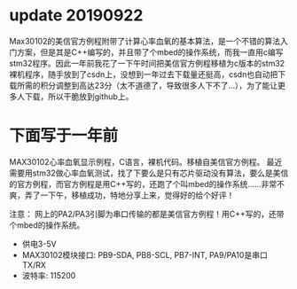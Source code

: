 
# update 20190922

Max30102的美信官方例程附带了计算心率血氧的基本算法，是一个不错的算法入门方案，但是其是C++编写的，并且带了个mbed的操作系统，而我一直用c编写stm32程序。因此一年前我花了一下午时间把美信官方例程移植为c版本的stm32裸机程序，随手放到了csdn上，没想到一年过去下载量还挺高，csdn也自动把下载所需的积分调整到高达23分（太不道德了，导致很多人下不了...），为了能让更多人下载，所以干脆放到github上。

# 下面写于一年前

MAX30102心率血氧显示例程，C语言，裸机代码。移植自美信官方例程。
最近需要用stm32做心率血氧测试，找了下要么是只有芯片驱动没有算法，要么是美信的官方例程，而官方例程是用C++写的，还跑了个叫mbed的操作系统......非常不爽，弄了一下午，移植成功，特地分享上来，觉得好的给个好评！

注意：
网上的PA2/PA3引脚为串口传输的都是美信官方例程！用C++写的，还带个mbed的操作系统。

- 供电3-5V
- MAX30102模块接口: PB9-SDA, PB8-SCL, PB7-INT, PA9/PA10是串口TX/RX
- 波特率: 115200


